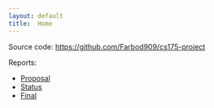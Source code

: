 ```yaml
---
layout: default
title:  Home
---
```


Source code: https://github.com/Farbod909/cs175-project

Reports:

- [Proposal](proposal.html)
- [Status](status.html)
- [Final](final.html)
